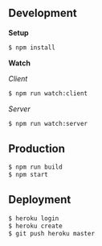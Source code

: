 ## Development

**Setup**

```sh
$ npm install
```

**Watch**

_Client_

```sh
$ npm run watch:client
```

_Server_

```sh
$ npm run watch:server
```

## Production

```sh
$ npm run build
$ npm start
```

## Deployment

```sh
$ heroku login
$ heroku create
$ git push heroku master
```
